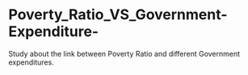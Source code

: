 # Poverty_Ratio_VS_Government-Expenditure-
Study about the link between Poverty Ratio and different Government expenditures.
